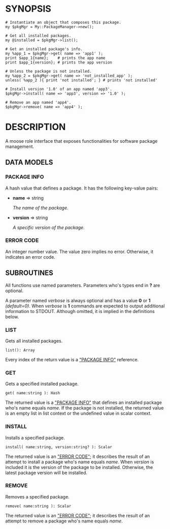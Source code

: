 # SYNOPSIS

    # Instantiate an object that composes this package.
    my $pkgMgr = My::PackageManager->new();

    # Get all installed packages.
    my @installed = $pkgMgr->list(); 

    # Get an installed package's info.
    my %app_1 = $pkgMgr->get( name => 'app1' );
    print $app_1{name};    # prints the app name
    print $app_1{version}; # prints the app version

    # Unless the package is not installed.
    my %app_2 = $pkgMgr->get( name => 'not_installed_app' );
    unless( %app_2 ){ print 'not installed'; } # prints 'not installed'

    # Install version '1.0' of an app named 'app3'.
    $pkgMgr->install( name => 'app3', version => '1.0' );

    # Remove an app named 'app4'.
    $pkgMgr->remove( name => 'app4' );

# DESCRIPTION

A moose role interface that exposes functionalities for software package
management.

## DATA MODELS

### PACKAGE INFO

A hash value that defines a package. It has the following
key-value pairs:

- **name**    => string

    _The name of the package._

- **version** => string

    _A specific version of the package._

### ERROR CODE

An integer number value. The value zero implies no error.
Otherwise, it indicates an error code.

## SUBROUTINES

All functions use named parameters. Parameters who's types end in **?** are
optional.

A parameter named _verbose_ is always optional and has a value **0** or **1**
_(default=0)_. When _verbose_ is **1** commands are expected to output additional
information to STDOUT. Although omitted, it is implied in the definitions
below.

### LIST

Gets all installed packages.

    list(): Array

Every index of the return value is a ["PACKAGE INFO"](#package-info) reference.

### GET

Gets a specified installed package.

    get( name:string ): Hash

The returned value is a ["PACKAGE INFO"](#package-info) that defines an installed package who's
name equals _name_. If the package is not installed, the returned value is
an empty list in list context or the undefined value in scalar context.

### INSTALL

Installs a specified package.

    install( name:string, version:string? ): Scalar

The returned value is an ["ERROR CODE"](#error-code); it describes the result of an attempt to
install a package who's name equals _name_. When _version_ is included it
is the version of the package to be installed. Otherwise, the latest package
version will be installed.

### REMOVE

Removes a specified package.

    remove( name:string ): Scalar

The returned value is an ["ERROR CODE"](#error-code); it describes the result of an attempt to
remove a package who's name equals _name_.
